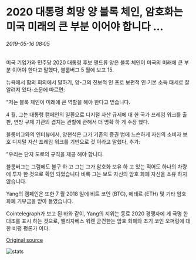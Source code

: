 # 2020 대통령 희망 양 블록 체인, 암호화는 미국 미래의 큰 부분 이어야 합니다 ...

###### 2019-05-16 08:05

미국 기업가와 민주당 2020 대통령 후보 앤드류 양은 블록 체인이 미국의 미래에 큰 부분 이어야 한다고 말했다, 블룸버그 5 월에 보고 15.

뉴욕에서 합의 회의에서 말하기, 양-그의 진보적 인 프로 보편적 인 기본 소득 태세로 잘 알려져 있다-소문에 따르면:

"저는 블록 체인이 미래에 큰 역할을 해야 한다고 믿습니다.

4 월, 그는 대통령 캠페인의 일환으로 디지털 자산 규제에 대 한 국가 프레임 워크를 출판, 연방 규제 기관의 겹치는 관할에 관해서 더 명확 하 게 주장 했다.

블룸버그와의 인터뷰에서, 양현석은 그가 기존의 증권 법에 느슨하게 자신의 소비자 보호 디지털 자산 프레임 워크를 기반으로 것 이라고 말했다, 추가:

"우리는 단지 도로의 규칙을 제공 해야 합니다.

블룸버그는 그럼에도 불구 하 고 그는 그가 암호화 보유 하 고 있는 적어도 하나의 차량에 투자 한 것으로 확인 되었습니다 비록 그는 보도 자신의 암호 화폐 자신을 소유 하지 않습니다.

Yang의 캠페인은 또한 7 월 2018 일에 비트 코인 (BTC), 에테르 (ETH) 및 기타 암호 화폐 기부금을 받아 들였습니다.

Cointelegraph가 보고 된 바와 같이, Yang의 지위는 동료 2020 경쟁자에 게 극명 한 대조를 표시 하는 것으로, 엘리자베스 워렌 굳건한는 암호 화폐와 초기 코인 오퍼링에 대 한 비평 평론가 이다.

[Original source](https://cointelegraph.com/news/2020-presidential-hopeful-yang-says-blockchain-crypto-must-be-big-part-of-us-future)

![stats](https://c.statcounter.com/11760860/0/a89fa40b/1/ "stats")